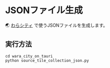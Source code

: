 # JSONファイル生成

🌏 [わらシティ](https://github.com/muzudho/wara-city-on-tauri) で使うJSONファイルを生成します。  


## 実行方法

```shell
cd wara_city_on_tauri
python source_tile_collection_json.py
```
